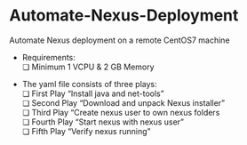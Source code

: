 # Automate-Nexus-Deployment

Automate Nexus deployment on a remote CentOS7 machine

- Requirements:</br>
  ❏ Minimum 1 VCPU & 2 GB Memory</br>

- The yaml file consists of three plays:</br>
  ❏ First Play “Install java and net-tools”</br>
  ❏ Second Play “Download and unpack Nexus installer”</br>
  ❏ Third Play “Create nexus user to own nexus folders</br>
  ❏ Fourth Play “Start nexus with nexus user”</br>
  ❏ Fifth Play “Verify nexus running”
